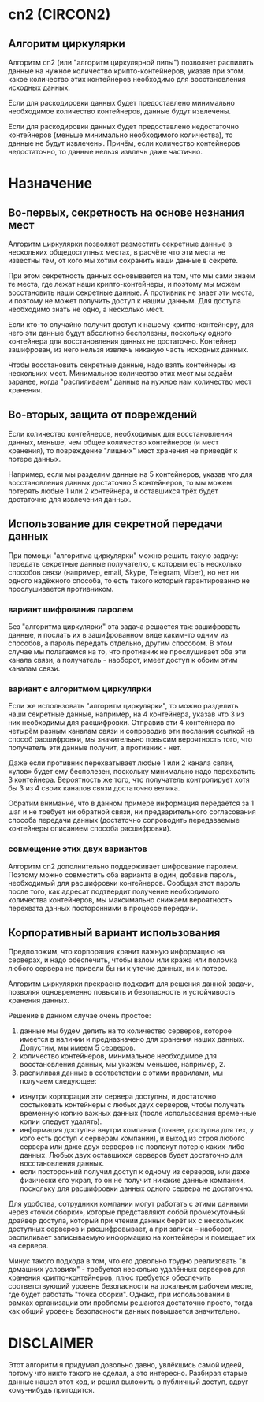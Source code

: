 # cn2 (CIRCON2)

## Алгоритм циркулярки

Алгоритм cn2 (или "алгоритм циркулярной пилы") позволяет распилить данные на нужное количество крипто-контейнеров,
указав при этом, какое количество этих контейнеров необходимо для восстановления исходных данных.

Если для раскодировки данных будет предоставлено минимально необходимое количество контейнеров, данные будут извлечены.

Если для раскодировки данных будет предоставлено недостаточно контейнеров (меньше минимально необходимого количества),
то данные не будут извлечены. Причём, если количество контейнеров недостаточно, то данные нельзя извлечь даже частично.

# Назначение

## Во-первых, секретность на основе незнания мест
Алгоритм циркулярки позволяет разместить секретные данные в нескольких общедоступных местах,
в расчёте что эти места не известны тем, от кого мы хотим сохранить наши данные в секрете.

При этом секретность данных основывается на том, что мы сами знаем те места, где лежат наши крипто-контейнеры,
и поэтому мы можем восстановить наши секретные данные. А противник не знает эти места, и поэтому не может
получить доступ к нашим данным. Для доступа необходимо знать не одно, а несколько мест.

Если кто-то случайно получит доступ к нашему крипто-контейнеру, для него эти данные будут абсолютно бесполезны,
поскольку одного контейнера для восстановления данных не достаточно. Контейнер зашифрован, из него нельзя извлечь
никакую часть исходных данных.

Чтобы восстановить секретные данные, надо взять контейнеры из нескольких мест. Минимальное количество этих мест
мы задаём заранее, когда "распиливаем" данные на нужное нам количество мест хранения.

## Во-вторых, защита от повреждений
Если количество контейнеров, необходимых для восстановления данных, меньше, чем общее количество контейнеров
(и мест хранения), то повреждение "лишних" мест хранения не приведёт к потере данных.

Например, если мы разделим данные на 5 контейнеров, указав что для восстановления данных достаточно 3 контейнеров,
то мы можем потерять любые 1 или 2 контейнера, и оставшихся трёх будет достаточно для извлечения данных.

## Использование для секретной передачи данных

При помощи "алгоритма циркулярки" можно решить такую задачу: передать секретные данные получателю, с которым есть
несколько способов связи (например, email, Skype, Telegram, Viber), но нет ни одного надёжного способа, то есть такого
который гарантированно не прослушивается противником.

### вариант шифрования паролем
Без "алгоритма циркулярки" эта задача решается так: зашифровать данные, и послать их в зашифрованном виде каким-то одним
из способов, а пароль передать отдельно, другим способом. В этом случае мы полагаемся на то, что противник не прослушивает
оба эти канала связи, а получатель - наоборот, имеет доступ к обоим этим каналам связи.

### вариант с алгоритмом циркулярки
Если же использовать "алгоритм циркулярки", то можно разделить наши секретные данные, например, на 4 контейнера, указав
что 3 из них необходимы для расшифровки. Отправив эти 4 контейнера по четырём разным каналам связи и сопроводив эти
послания ссылкой на способ расшифровки, мы значителььно повысим вероятность того, что получатель эти данные получит,
а противник - нет.

Даже если противник перехватывает любые 1 или 2 канала связи, «улов» будет ему бесполезен, поскольку минимально надо
перехватить 3 контейнера. Вероятность же того, что получатель контролирует хотя бы 3 из 4 своих каналов связи достаточно велика.

Обратим внимание, что в данном примере информация передаётся за 1 шаг и не требует ни обратной связи, ни предварительного
согласования способа передачи данных (достаточно сопроводить передаваемые контейнеры описанием способа расшифровки).

### совмещение этих двух вариантов
Алгоритм cn2 дополнительно поддерживает шифрование паролем. Поэтому можно совместить оба варианта в один, добавив пароль,
необходимый для расшифровки контейнеров. Сообщая этот пароль после того, как адресат подтвердит получение необходимого
количества контейнеров, мы максимально снижаем вероятность перехвата данных посторонними в процессе передачи.

## Корпоративный вариант использования
Предположим, что корпорация хранит важную информацию на серверах, и надо обеспечить, чтобы взлом или кража или поломка
любого сервера не привели бы ни к утечке данных, ни к потере.

Алгоритм циркулярки прекрасно подходит для решения данной задачи, позволяя одновременно повысить и безопасность
и устойчивость хранения данных.

Решение в данном случае очень простое:
1) данные мы будем делить на то количество серверов, которое имеется в наличии и предназначено для хранения наших данных.
Допустим, мы имеем 5 серверов.
2) количество контейнеров, минимальное необходимое для восстановления данных, мы укажем меньшее, например, 2.
3) распиливая данные в соответствии с этими правилами, мы получаем следующее:
 - изнутри корпорации эти сервера доступны, и достаточно состыковать контейнеры с любых двух серверов, чтобы получать
 временную копию важных данных (после использования временные копии следует удалять).
 - информация доступна внутри компании (точнее, доступна для тех, у кого есть доступ к серверам компании),
 и выход из строя любого сервера или даже двух серверов не повлекут потерю каких-либо данных.
 Любых двух оставшихся серверов будет достаточно для восстановления данных.
 - если посторонний получил доступ к одному из серверов, или даже физически его украл, то он не получит никакие данные компании, поскольку для расшифровки данных одного сервера не достаточно.

Для удобства, сотрудники компании могут работать с этими данными через «точки сборки», которые представляют собой промежуточный
драйвер доступа, который при чтении данных берёт их с нескольких доступных серверов и расшифровывает, а при записи – наоборот,
распиливает записываемую информацию на контейнеры и помещает их на сервера.

Минус такого подхода в том, что его довольно трудно реализовать "в домашних условиях" - требуется несколько удалённых серверов
для хранения крипто-контейнеров, плюс требуется обеспечить соответствующий уровень безопасности на локальном рабочем месте,
где будет работать "точка сборки". Однако, при использовании в рамках организации эти проблемы решаются достаточно просто,
тогда как общий уровень безопасности данных повышается значительно.

# DISCLAIMER
Этот алгоритм я придумал довольно давно, увлёкшись самой идеей, потому что никто такого не сделал, а это интересно.
Разбирая старые данные нашел этот код, и решил выложить в публичный доступ, вдруг кому-нибудь пригодится.
